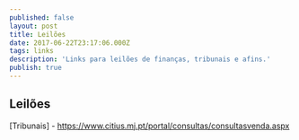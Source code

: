 ```yaml
---
published: false
layout: post
title: Leilões
date: 2017-06-22T23:17:06.000Z
tags: links
description: 'Links para leilões de finanças, tribunais e afins.'
publish: true
---
```

## Leilões

[Tribunais] - https://www.citius.mj.pt/portal/consultas/consultasvenda.aspx 
